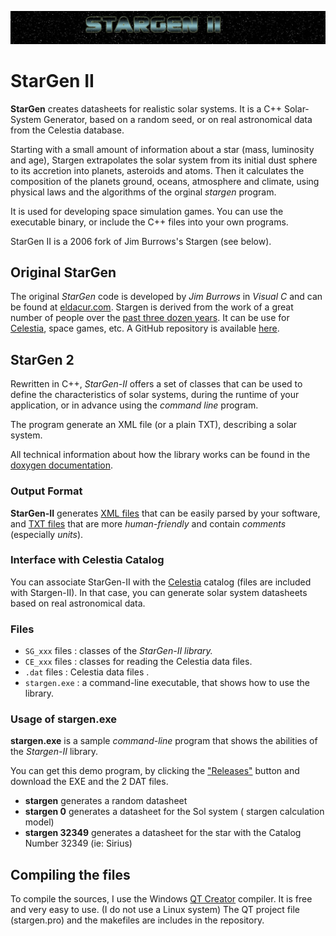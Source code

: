 ![StarGen II banner](docs/images/SG-banner.jpg)
# StarGen II

**StarGen** creates datasheets for realistic solar systems.
It is a C++ Solar-System Generator, based on a random seed, or on real astronomical data from the Celestia database.

Starting with a small amount of information about a star (mass, luminosity and age), Stargen extrapolates the solar system from its initial dust sphere to its accretion into planets, asteroids and atoms. Then it calculates the composition of the planets ground, oceans, atmosphere and climate, using physical laws and the algorithms of the orginal *stargen* program.

It is used for developing space simulation games. 
You can use the executable binary, or include the C++ files into your own programs.

StarGen II is a 2006 fork of Jim Burrows's Stargen (see below).


## Original StarGen

The original *StarGen* code is developed by *Jim Burrows* in *Visual C* and can be found at [eldacur.com](https://eldacur.com/~brons/NerdCorner/StarGen/StarGen.hmtl). 
Stargen is derived from the work of a great number of people over the [past three dozen years](https://github.com/zakski/accrete-starform-stargen). 
It can be use for [Celestia](https://celestia.fr), space games, etc.
A GitHub repository is available [here](https://github.com/grahamreeds/StarGen).


## StarGen 2

Rewritten in C++, *StarGen-II* offers a set of classes that can be used to define the characteristics of solar systems, during the runtime of your application, or in advance using the *command line* program.

The program generate an XML file (or a plain TXT), describing a solar system.

All technical information about how the library works can be found in the [doxygen documentation](https://sphinkie.github.io/StarGen-II/doxygen/html/index.html).

### Output Format

**StarGen-II** generates [XML files](docs/example_xml.md) that can be easily parsed by your software, and [TXT files](docs/example_txt.md) that are more *human-friendly* and contain *comments* (especially *units*).

### Interface with Celestia Catalog

You can associate StarGen-II with the [Celestia](https://celestia.fr) catalog (files are included with Stargen-II). In that case, you can generate solar system datasheets based on real astronomical data.

### Files

* `SG_xxx` files : classes of the *StarGen-II library.*
* `CE_xxx` files : classes for reading the Celestia data files.
* `.dat` files : Celestia data files .
* `stargen.exe` : a command-line executable, that shows how to use the library.

### Usage of stargen.exe

**stargen.exe** is a sample *command-line* program that shows the abilities of the *Stargen-II* library.

You can get this demo program, by clicking the ["Releases"](https://github.com/Sphinkie/StarGen-II/releases) button and download the EXE and the 2 DAT files.

* **stargen**		generates a random datasheet
* **stargen 0**		generates a datasheet for the Sol system ( stargen calculation model)
* **stargen 32349**	generates a datasheet for the star with the Catalog Number 32349 (ie: Sirius)

## Compiling the files

To compile the sources, I use the Windows [QT Creator](https://www.qt.io/product/development-tools) compiler. It is free and very easy to use.
(I do not use a Linux system)
The QT project file (stargen.pro) and the makefiles are includes in the repository.
